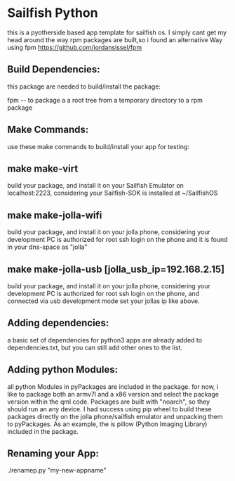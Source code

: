 Sailfish Python
==============

this is a pyotherside based app template for sailfish os. I simply cant get my head around the way rpm packages are built,so i found an alternative Way using fpm 
https://github.com/jordansissel/fpm

Build Dependencies:
------------------
this package are needed to build/install the package:

fpm -- to package a a root tree from a temporary directory to a rpm package

Make Commands:
-------------
use these make commands to build/install your app for testing:

## make make-virt  
build your package, and install it on your Sailfish Emulator on localhost:2223, considering your Sailfish-SDK is installed at ~/SailfishOS

## make make-jolla-wifi
build your package, and install it on your jolla phone, considering your development PC is authorized for root ssh login on the phone and it is found in your dns-space as "jolla"

## make make-jolla-usb [jolla_usb_ip=192.168.2.15]
build your package, and install it on your jolla phone, considering your development PC is authorized for root ssh login on the phone, and connected via usb development mode set your jollas ip like above.


## Adding dependencies:
a basic set of dependencies for python3 apps are already added to dependencies.txt, but you can still add other ones to the list.

## Adding python Modules:
all python Modules in pyPackages are included in the package. 
for now, i like to package both an armv7l and a x86 version and select the package version within the qml code. Packages are built with "noarch", so they should run an any device. I had success using pip wheel to build these packages directly on the jolla phone/sailfish emulator and unpacking them to pyPackages. As an example, the is pillow (Python Imaging Library) included in the package.

## Renaming your App:
./renamep.py "my-new-appname"


